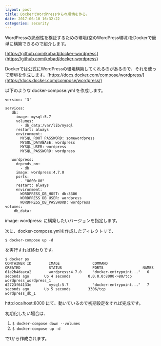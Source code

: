```yaml
---
layout: post
title: DockerでWordPressやられ環境を作る。
date: 2017-06-10 16:32:22
categories: security
---
```

WordPressの脆弱性を検証するための環境(空のWordPress環境)をDockerで簡単に構築できるので紹介します。

[https://github.com/kobad/docker-wordpress](https://github.com/kobad/docker-wordpress)

Dockerでは公式にWordPressの環境構築してくれるのがあるので、それを使って環境を作成します。[https://docs.docker.com/compose/wordpress/](https://docs.docker.com/compose/wordpress/)

以下のような docker-compose.yml を作成します。
```
version: '3'

services:
   db:
     image: mysql:5.7
     volumes:
       - db_data:/var/lib/mysql
     restart: always
     environment:
       MYSQL_ROOT_PASSWORD: somewordpress
       MYSQL_DATABASE: wordpress
       MYSQL_USER: wordpress
       MYSQL_PASSWORD: wordpress

   wordpress:
     depends_on:
       - db
     image: wordpress:4.7.0
     ports:
       - "8000:80"
     restart: always
     environment:
       WORDPRESS_DB_HOST: db:3306
       WORDPRESS_DB_USER: wordpress
       WORDPRESS_DB_PASSWORD: wordpress
volumes:
    db_data:
```

image: wordpress: に構築したいバージョンを指定します。

次に、docker-compose.ymlを作成したディレクトリで、

`$ docker-compose up -d `

を実行すれば終わりです。

```
$ docker ps
CONTAINER ID        IMAGE               COMMAND                  CREATED             STATUS              PORTS                  NAMES
61e2b4daaca2        wordpress:4.7.0     "docker-entrypoint..."   6 seconds ago       Up 4 seconds        0.0.0.0:8000->80/tcp   wordpress_wordpress_1
d2723f64133e        mysql:5.7           "docker-entrypoint..."   7 seconds ago       Up 5 seconds        3306/tcp               wordpress_db_1
```

http:localhost:8000 にて、動いているので初期設定をすれば完成です。

初期化したい場合は、
1. `$ docker-compose down --volumes `
2. `$ docker-compose up -d `

で1から作成されます。
